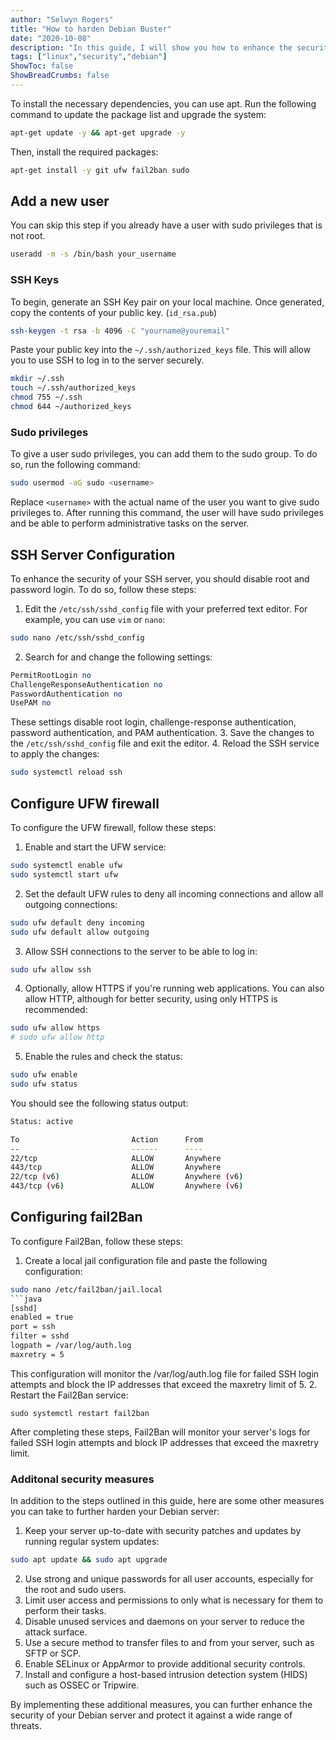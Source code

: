 ```yaml
---
author: "Selwyn Rogers"
title: "How to harden Debian Buster"
date: "2020-10-08"
description: "In this guide, I will show you how to enhance the security of your Debian Buster server by setting up UFW (Uncomplicated Firewall), Fail2Ban, and modifying the SSH configuration."
tags: ["linux","security","debian"]
ShowToc: false
ShowBreadCrumbs: false
---
```


To install the necessary dependencies, you can use apt. Run the following command to update the package list and upgrade the system:
```bash
apt-get update -y && apt-get upgrade -y
```

Then, install the required packages:
```bash
apt-get install -y git ufw fail2ban sudo
```

## Add a new user 
You can skip this step if you already have a user with sudo privileges that is not root.
```bash
useradd -m -s /bin/bash your_username
```
### SSH Keys
To begin, generate an SSH Key pair on your local machine. Once generated, copy the contents of your public key. (`id_rsa.pub`)
```bash
ssh-keygen -t rsa -b 4096 -C "yourname@youremail"
```

Paste your public key into the `~/.ssh/authorized_keys` file. This will allow you to use SSH to log in to the server securely.
```bash
mkdir ~/.ssh
touch ~/.ssh/authorized_keys
chmod 755 ~/.ssh
chmod 644 ~/authorized_keys
```
### Sudo privileges
To give a user sudo privileges, you can add them to the sudo group. To do so, run the following command:
```bash
sudo usermod -aG sudo <username>
```
Replace `<username>` with the actual name of the user you want to give sudo privileges to. After running this command, the user will have sudo privileges and be able to perform administrative tasks on the server.

## SSH Server Configuration

To enhance the security of your SSH server, you should disable root and password login. To do so, follow these steps:

1. Edit the `/etc/ssh/sshd_config` file with your preferred text editor. For example, you can use `vim` or `nano`:
```bash
sudo nano /etc/ssh/sshd_config
```
2. Search for and change the following settings:
```perl
PermitRootLogin no
ChallengeResponseAuthentication no
PasswordAuthentication no
UsePAM no
```
These settings disable root login, challenge-response authentication, password authentication, and PAM authentication.
3. Save the changes to the `/etc/ssh/sshd_config` file and exit the editor.
4. Reload the SSH service to apply the changes:
```bash
sudo systemctl reload ssh
```

## Configure UFW firewall
To configure the UFW firewall, follow these steps:

1. Enable and start the UFW service:
```bash
sudo systemctl enable ufw
sudo systemctl start ufw
```
2. Set the default UFW rules to deny all incoming connections and allow all outgoing connections:
```bash
sudo ufw default deny incoming
sudo ufw default allow outgoing
```
3. Allow SSH connections to the server to be able to log in:
```bash
sudo ufw allow ssh
```
4. Optionally, allow HTTPS if you're running web applications. You can also allow HTTP, although for better security, using only HTTPS is recommended:
```bash
sudo ufw allow https
# sudo ufw allow http
```
5. Enable the rules and check the status:
```bash
sudo ufw enable
sudo ufw status
```
You should see the following status output:
```bash
Status: active

To                         Action      From
--                         ------      ----
22/tcp                     ALLOW       Anywhere                  
443/tcp                    ALLOW       Anywhere                  
22/tcp (v6)                ALLOW       Anywhere (v6)             
443/tcp (v6)               ALLOW       Anywhere (v6)             
```
## Configuring fail2Ban
To configure Fail2Ban, follow these steps:

1. Create a local jail configuration file and paste the following configuration:
```bash
sudo nano /etc/fail2ban/jail.local
```java
[sshd]
enabled = true
port = ssh
filter = sshd
logpath = /var/log/auth.log
maxretry = 5
```
This configuration will monitor the /var/log/auth.log file for failed SSH login attempts and block the IP addresses that exceed the maxretry limit of 5.
2. Restart the Fail2Ban service:
```
sudo systemctl restart fail2ban
```

After completing these steps, Fail2Ban will monitor your server's logs for failed SSH login attempts and block IP addresses that exceed the maxretry limit.

### Additonal security measures
In addition to the steps outlined in this guide, here are some other measures you can take to further harden your Debian server:

1. Keep your server up-to-date with security patches and updates by running regular system updates:
```bash
sudo apt update && sudo apt upgrade
```
2. Use strong and unique passwords for all user accounts, especially for the root and sudo users.
3. Limit user access and permissions to only what is necessary for them to perform their tasks.
4. Disable unused services and daemons on your server to reduce the attack surface.
5. Use a secure method to transfer files to and from your server, such as SFTP or SCP.
6. Enable SELinux or AppArmor to provide additional security controls.
7. Install and configure a host-based intrusion detection system (HIDS) such as OSSEC or Tripwire.

By implementing these additional measures, you can further enhance the security of your Debian server and protect it against a wide range of threats.